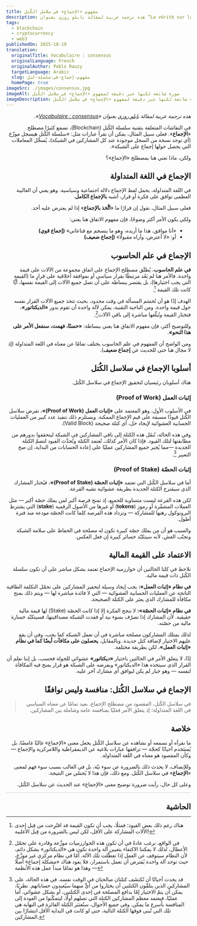 ```yaml
---
title: مفهوم «الإجماع» في سلاسل الكُتل‏
description: هذه ترجمة عربية لمقالة بابلو روزي بعنوان ”La vérité sur la blockchain“
tags:
  - blockchain
  - cryptocurrency
  - web3
publishedOn: 2025-10-19
translation:
  originalTitle: Vocabulaire :‏ consensus
  originalLanguage: French
  originalAuthor: Pablo Rauzy
  targetLanguage: Arabic
  slug: مفهوم-إجماع-في-سلسلة-كتل
  homePage: true
imageSrc: ./images/consensus.jpg
imageAlt: صورة شائعة لكنها غير دقيقة لمفهوم «الإجماع» في سلاسل الكُتل
imageDescription: صورة شائعة لكنها غير دقيقة لمفهوم «الإجماع» في سلاسل الكُتل
---
```

 
<div lang="ar" dir="rtl" class="rtl">

_هذه ترجمة عربية لمقالة [بابلو روزي](https://pablo.rauzy.name/) بعنوان «[Vocabulaire : consensus](https://p4bl0.net/post/2022/01/Vocabulaire-%3A-consensus)»._

في النقاشات المتعلقة بتقنية سلسلة الكُتل (Blockchain)، نسمع كثيرًا مصطلح «**الإجماع**». فعلى سبيل المثال، يمكن أن نقرأ عبارات مثل: «سلسلة الكُتل هي<span class="rtl-highlight">سجل موزّع</span> (أي توجد نسخة من السجل موجودة عند كل المشاركين في الشبكة)، يُسجِّل المعاملات التي يحصل حولها إجماع على الشبكة».

<p class="rtl-colored">ولكن، ماذا نعني هنا بمصطلح «الإجماع»؟ </p>

## الإجماع في اللغة المتداولة

في اللغة المتداولة، يحمل لفظ الإجماع دلالة اجتماعية وسياسية. وهو يعني أن الغالبية العظمى توافق على فكرة أو قرار، أشبه **بالإجماع الكامل**.

فعلى سبيل المثال، نقول إن قرارًا ما «**اتُّخذ بالإجماع**» إذا لم يعترض عليه أحد.

ولكي يكون الأمر أكثر وضوحًا، فإن مفهوم الاتفاق هنا يعني:

- «أنا موافق، هذا ما أريده، وهو ما ينسجم مع قناعاتي» **(إجماع قوي)**
- أو: «لا أعترض، وأراه مقبولًا» **(إجماع ضعيف)**

## الإجماع في علم الحاسوب

**في علم الحاسوب**، يُطلَق مصطلح الإجماع على اتفاق مجموعة من الآلات على قيمة واحدة. فالأمر هنا لم يَعُد مرتبطًا بقرار سياسي أو بموافقة أخلاقية على قرارٍ ما (القيمة التي يجب اختيارها)، بل يقتصر ببساطة على أن تصل جميع الآلات إلى القيمة نفسها، أيًّا كانت تلك القيمة [^1].

الهدف إذًا هو أن تُحسَم المسألة في وقت محدود، بحيث تتخذ جميع الآلات القرار نفسه حول قيمة واحدة. ومن الناحية التقنية، يمكن لآلة واحدة أن تقوم بدور **«الديكتاتور»**، فتختار القيمة وتُبلّغها مباشرة إلى باقي الآلات[^2].

وللتوضيح أكثر، فإن مفهوم الاتفاق هنا يعني ببساطة: **«حسنًا، فهمت، سنفعل الأمر على هذا النحو»**.

<p class="rtl-colored">
ومن الواضح أن المفهوم في علم الحاسوب يختلف تمامًا عن معناه في اللغة المتداولة (إذ لا مجال هنا حتى للحديث عن 
<b>إجماع ضعيف</b>).
</p>

## أسلوبا الإجماع في سلاسل الكُتل

هناك أسلوبان رئيسيان لتحقيق الإجماع في سلاسل الكُتل.

### إثبات العمل (Proof of Work)

في الأسلوب الأول، وهو المعتمد على <span class="rtl-highlight">**«إثبات العمل (Proof of Work)»**</span>، تفرض سلاسل الكُتل قيودًا مسبقة على قيم الإجماع الممكنة. ويستلزم ذلك تنفيذ عدد كبير من العمليات الحسابية العشوائية لإيجاد حل، أي كتلة صحيحة (Valid Block).

وفي هذه الحالة، تُنقَل هذه الكتلة إلى باقي المشاركين في الشبكة ليتحققوا بدورهم من مطابقتها لتلك القيود. فإذا كان الأمر كذلك، تُعتمد الكتلة وتُحدَّث القيود لتضمّ الكتلة الجديدة —مما يُجبر جميع المشاركين عمليًا على إعادة الحسابات من البداية، إن صح التعبير [^3].

### إثبات الحصّة (Proof of Stake)

أما في سلاسل الكُتل التي تعتمد <span class="rtl-highlight">**«إثبات الحصّة (Proof of Stake)»**</span>، فيُختار المشارك الذي سيقترح الكتلة الجديدة بطريقة عشوائية تشبه القرعة.

لكن هذه القرعة ليست متساوية للجميع، إذ تمنح فرصة أكبر لمن يملك حصّة أكبر — مثل العملات المشفّرة أو رموز (**tokens**) أو غيرها من الأصول الرقمية (**stake**) التي يشترط البروتوكول رهنها للمشاركة — وتزداد هذه الفرصة كلما كانت الحصّة مودعة منذ فترة أطول.

والسبب هو أن من يملك حصّة كبيرة تكون له مصلحة في الحفاظ على سلامة الشبكة وتجنّب الغش، لأنه سيتكبّد خسائر كبيرة إن فعل العكس.

## الاعتماد على القيمة المالية

<p class="rtl-warning">
نلاحظ في كلتا الحالتين أن خوارزمية الإجماع تعتمد بشكل مباشر على أن تكون سلسلة الكُتل ذات قيمة مالية.
</p>

**في نظام «إثبات العمل»:**
يجب إيجاد وسيلة لتحفيز المشاركين على تحمّل التكلفة الطاقية الناتجة عن العمليات الحسابية العشوائية — التي لا فائدة مباشرة لها — ويتم ذلك بمنح مكافأة للمشارك الذي يعثر على الكتلة الصحيحة.

**في نظام «إثبات الحصّة»:**
لا تنجح الفكرة إلا إذا كانت الحصّة (Stake) لها قيمة مالية حقيقية. لأن المشارك إذا تصرّف بسوء نية أو فقدت الشبكة مصداقيتها، فسيتكبّد خسارة مالية من حصّته.

لذلك يمتلك المشاركون مصلحة مباشرة في أن تعمل الشبكة كما يجب، وفي أن يقع عليهم الاختيار لإضافة كتل جديدة. وبالمقابل، **يحصلون على مكافآت أيضًا كما في نظام «إثبات العمل»**، لكن بطريقة مختلفة.

إذًا، لا يتعلق الأمر في الحالتين باختيار **«ديكتاتور»** عشوائي للجولة فحسب، بل إننا نعلم أن القرار الذي سيتخذه هذا «الديكتاتور» ويفرضه على الشبكة هو قرار يمنح فيه المكافأة لنفسه — وهو خيار لم يكن ليوافق أي مشارك آخر عليه.

## الإجماع في سلاسل الكُتل: منافسة وليس توافقًا

>في سلاسل الكُتل، المقصود من مصطلح الإجماع، بعيد تمامًا عن معناه السياسي في اللغة المتداولة؛ إذ يتعلق الأمر فعليًا بمنافسة عامة وشاملة بين المشاركين.

## خلاصة

<p class="rtl-colored">
ما نقرأه أو نسمعه أو نشاهده عن سلاسل الكُتل يجعل معنى «الإجماع» غالبًا غامضًا، بل يُستَخدم أحيانًا كحجّة — ترافقها عبارات بلاغية عن الديمقراطية واللامركزية والإجماع — وكأن المقصود هو معناه في اللغة المتداولة.
</p>

وللإنصاف، لا يحدث ذلك بالضرورة عن سوء نيّة، بل في الغالب بسبب سوء فهم لمعنى «**الإجماع**» في سلاسل الكُتل. ومع ذلك، فإن هذا لا يُحسّن من النتيجة.

وعلى كل حال، رأيت ضرورة توضيح معنى «الإجماع» عند الحديث عن سلاسل الكُتل.
</p>

<div style="border-top: 1px solid #ccc; padding-top: 0.3em; margin-top: 1em;">
  <h2 style="margin-top: 1em; margin-bottom: 0; font-size: 1.5em;">الحاشية</h2>
</div>

<div class="footnotes">

[^1]: هناك رغم ذلك بعض القيود؛ فمثلًا، يجب أن تكون القيمة قد اقتُرِحت من قِبل إحدى الآلات المشاركة على الأقل، لكن ليس بالضرورة من قِبل الأغلبية!

[^2]: في الواقع، نرغب عادةً في أن تكون هذه الخوارزميات موزَّعة وقادرة على تحمّل الأعطال، لذلك لا يمكننا الاكتفاء بتعيين آلة واحدة تكون هي «الديكتاتور» بشكل دائم، لأن النظام سيتوقف عن العمل إذا تعطّلت تلك الآلة.
أمّا في نظام مركزي غير موزَّع، حيث توجد آلة واحدة يُفترض أن تعمل باستمرار، فلا يعود هناك «مشكلة إجماع» أصلًا — وهذا هو تمامًا مبدأ عمل هذه الأنظمة

[^3]: قد يحدث أحيانًا أن تُكتشَف كتلتان صالحتان في الوقت نفسه. في هذه الحالة، على المشاركين الذين يتلقّون الكتلتين أن يختاروا من أيٍّ منهما سيُعيدون حساباتهم.
نظريًا، يمكن أن يتمّ الاختيار إمّا بدافع المصلحة في إحدى الكتلتين، أو بشكل عشوائي.
أما عمليًا، فيعتمد معظم المشاركين الكتلة التي تصلهم أولًا، ليتمكّنوا من العودة إلى المنافسة بأسرع ما يمكن.
وفي جميع الأحوال، ستُعتبَر الكتلة الفائزة في النهاية هي تلك التي تُبنى فوقها الكتلة التالية، حتى لو كانت في البداية الأقل انتشارًا بين المشاركين.
</div>
</div>
